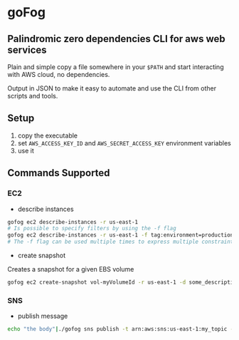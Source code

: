 # goFog

## Palindromic zero dependencies CLI for aws web services

Plain and simple copy a file somewhere in your `$PATH` and start
interacting with AWS cloud, no dependencies.

Output in JSON to make it easy to automate and use the CLI from other
scripts and tools.

## Setup

1. copy the executable
2. set `AWS_ACCESS_KEY_ID` and `AWS_SECRET_ACCESS_KEY` environment
   variables
3. use it

## Commands Supported

### EC2

* describe instances

```sh
gofog ec2 describe-instances -r us-east-1
# Is possible to specify filters by using the -f flag
gofog ec2 describe-instances -r us-east-1 -f tag:environment=production
# The -f flag can be used multiple times to express multiple constraints
```

* create snapshot

Creates a snapshot for a given EBS volume

```sh
gofog ec2 create-snapshot vol-myVolumeId -r us-east-1 -d some_description
```

### SNS

* publish message

```sh
echo "the body"|./gofog sns publish -t arn:aws:sns:us-east-1:my_topic -s "this is the subject"
```
